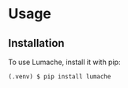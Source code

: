 # Usage

## Installation

To use Lumache, install it with pip:

```console
(.venv) $ pip install lumache
```